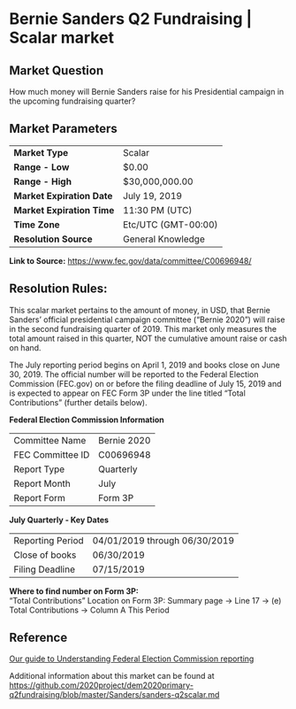 
# Bernie Sanders Q2 Fundraising | Scalar market

## Market Question

How much money will Bernie Sanders raise for his Presidential campaign in the upcoming fundraising quarter?


## Market Parameters

|                        |                     |
|------------------------|---------------------|
| **Market Type**            | Scalar              |
| **Range - Low**          | $0.00               |
| **Range - High**           | $30,000,000.00      |
| **Market Expiration Date** | July 19, 2019       |
| **Market Expiration Time** | 11:30 PM (UTC)      |
| **Time Zone**              | Etc/UTC (GMT-00:00) |
| **Resolution Source**      | General Knowledge   |

**Link to Source:** https://www.fec.gov/data/committee/C00696948/

## Resolution Rules:

This scalar market pertains to the amount of money, in USD, that Bernie Sanders’ official presidential campaign committee (“Bernie 2020”) will raise in the second fundraising quarter of 2019. This market only measures the total amount raised in this quarter, NOT the cumulative amount raise or cash on hand.

The July reporting period begins on April 1, 2019 and books close on June 30, 2019. The official number will be reported to the Federal Election Commission (FEC.gov) on or before the filing deadline of July 15, 2019 and is expected to appear on FEC Form 3P under the line titled “Total Contributions” (further details below).

**Federal Election Commission Information**

|                  |             |
|------------------|-------------|
| Committee Name   | Bernie 2020 |
| FEC Committee ID | C00696948   |
| Report Type      | Quarterly   |
| Report Month     | July        |
| Report Form     | Form 3P        |


**July Quarterly - Key Dates**

|  |                               |
|----------------------------|-------------------------------|
| Reporting Period           | 04/01/2019 through 06/30/2019 |
| Close of books             | 06/30/2019                    |
| Filing Deadline            | 07/15/2019                    |

**Where to find number on Form 3P:**  
“Total Contributions”
Location on Form 3P: Summary page -> Line 17 -> (e) Total Contributions -> Column A This Period


## Reference

[Our guide to Understanding Federal Election Commission reporting](https://github.com/2020project/dem2020primary-q2fundraising/tree/master/FECreference)

Additional information about this market can be found at https://github.com/2020project/dem2020primary-q2fundraising/blob/master/Sanders/sanders-q2scalar.md
